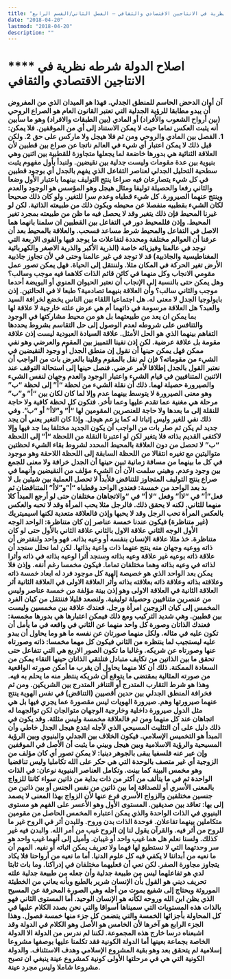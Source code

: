 ```yaml
---
title: "اصلاح الدولة، شرطه نظرية في الانتاجين الاقتصادي والثقافي – الفصل الثاني/القسم الرابع"
date: "2018-04-20"
lastmod: "2018-04-20"
description: ""
---
```

# **** **اصلاح الدولة** شرطه نظرية في الانتاجين الاقتصادي والثقافي

### آن أوان الدحض الحاسم للمنطق الجدلي. فهذا هو الميدان الذي من المفروض أن يبدو مطابقا للرؤية الجدلية التي تعتبر القانون العام هو الصراع الروحي (بين أرواح الشعوب والأفراد) أو المادي (بين الطبقات والافراد) وهو ما سأبين أنه يثبت العكس تماما حيث لا يمكن الاستناد إلى أي من الموقفين. فلا يمكن: 1. الفصل بين المادي والروحي ومن ثم فلا هيجل ولا ماركس على حق 2. ولكن قبل ذلك لا يمكن اعتبار أي شيء في العالم ناتجا عن صراع بين قطبين لأن العلاقة الثنائية هي بدورها خاضعة لما يجعلها متجاوزة للقطبية بين اثنين وهي بنيوية بين عدة مقومات وليست جدلية بين نقيضين. ولنبدأ بأول مفهوم يثبت سطحية التحليل الجدلي لعناصر التفاعل الذي يفهم بالجدل أي بوجود قطبين في كل شيء يتصارعان فيه صراعا ينتج التوليف بينهما باعتبار الأول وضعا والثاني رفعا والحصيلة توليفا ومثال هيجل وهو المؤسس هو الوجود والعدم وينتج عنهما الصيرورة. كل شيء قطباه وعدم سرا للتغير. ولو كان ذلك صحيحا لكان الشيء بقطبيه منفصلا عن محيطه ويكون ذلك من طبيعته الذاتية. لكن لو غيرنا المحيط فإن ذلك يتغير وقد لا يحصل فيه ما ظن من طبيعته بمجرد تغير المحيط. وإذن فللمحيط دور في التفاعل بين القطبين ان سلمنا بانهما هما الاصل في التفاعل والمحيط شرط مساعد فسحب. والعلاقة بالمحيط بعد أن عرفنا أن العوالم مختلفة ومحددة لتفاعلات ما يوجد فيها والقوى الاربعة التي توجد في عالمنا وفيزيائه خاصة (الذرية الأكبر والذرية الاصغر والكهربائية المغناطيسية والجاذبية) قد لا توجد في غير عالمنا وحتى في لأن تجاوز جاذبية الأرض تغير الحركة في المكان مثلا. ولننتقل إلى الحياة. فهل يمكن تصور عمل مقومي الانجاب وكل منهما في كائن قائم الذات كلاهما فيه موجب وسالب؟ وهل يمكن حتى بالنسبة إلى الإنجاب أن نعتبر الحيوان المنوي أو البويضة أحدما موجب والثاني سالب؟ وأن العلاقة بنيهما تصادمية؟ طبعا لا في الحالتين. إذن بايولوجيا الجدل لا معنى له. هل اجتماعيا اللقاء بين الناس يخضع لخرافة السيد والعبد؟ هل العلاقة مرسومة في ذاتهما أم هي عرض علته خارجية لا علاقة لها بما يمكن ان يعد من طبيعتهما بل هو من محيط مشاركتها في الوجود والتنافس على شروطه لعدم الوصول إلى حل التقاسم بشروط يحددها التفاهم بينهما الذي هو الحل الأمثل. علاقة السيادة العبودية ليست إذن علاقة مقومة بل علاقة عرضية. لكن إذن نفينا التمييز بين المقوم والعرضي وهو نفي ممكن فهل يمكن حينها أن نقول إن منطق الجدل أو وجود النقيضين في الشيء من مقوماته؟ فإن لم نقل بالمقوم وقلينا بالعرض بات من الواجب أن نعتبر القول بالجدل إطلاقا لأمر عرضي. فنصل حينها إلى استحالة التوقف عند الاثنين المتنافيين في قيام الشيء واعتبار الوجود والعدم وجهان لنفس الشيء والصيرورة حصيلة لهما. ذلك أن نقلة الشيء من لحظة “أ” إلى لحظة “ب” وهو معنى الصيرورة لا يتوسط بينهما عدم وإلا لما كان لكان بين “أ” و”ب” مرحلة هي مغنية عما تقدم عليها وعما تأخر. فتكون كل لحظة كافية ولا حاجة للنقلة إلى ما بعدها ولا حاجة للعنصرين المقومين لها “أ” و”لاأ” أو “ب”. وفي ذلك نفي للغير وليس إثباتا له كما يزعم هيجل. وإذا كان التغير يعني أن يجد جديد لم يكن ثم صار بات من الواجب أن يكون الجديد مختلفا بما جد فيها وإلا لاكتفى القديم بذاته فلا يتغير لكن لو اعتبرنا النقلة من اللحظة “أ” إلى اللحظة “ب” لا تحصل من دون العلاقة بالمحيط المحدد لشروط بقاء الشيء لحظتين متواليتين مع تغيره انتقالا من اللحظة السابقة إلى اللحظة اللاحقة وهو موجود في كل ما بينهما من مسافة زمانية تبين حينها أن الجدل خرافة ولا معنى للجمع بين وجود وعدم. وهبني سلمت الآن أن الشيء مؤلف من النقيضين وأنهما في صراع ينتج التوليف المتجاوز للتناقض فلأبدأ لا تحصل العملية بين شيئين بل لا بد بعد الواحد من خمسة: فعندي الواحد وقطباه “أ”و”لاأ” المتناقضان ثم فعل”أ” في “لاأ” وفعل “لا أ” في “والاتجاهان مختلفان حتى لو أرجع المبدأ كلا منهما للثاني. لكنه لا يحقق ذلك. فالرجل مثلا يحب المرأة وقد لا تحبه والعكس بالعكس المرأة تحب الرجل وقد لا يحبها وإذن فالعلاقة متعدية لكنها اسيميتريك (غير متناظرة) فيكون عندنا خمسة عناصر إن كان متناظرة: الواحد الوجه الأول الوجه الثاني علاقة الاول بالثاني علاقة الثاني بالأول حتى لو كان متناظرة. خذ مثلا علاقة الإنسان بنفسه أو وعيه بذاته. فهو واحد ولنفترض أن ذاته ووعيه وجهان منه ينتج عنهما ذات واعية بذاتها. لكن لما نحلل سنجد أن علاقة ذاته بوعيه غير علاقة وعيه بذاته وسنجد أثرا لوعيه بذاته في ذاته وأثرا لذاته في وعيه بذاته وهما مختلفان تماما. فيكون مخمسا رغم أنفه. وإذن فلا يمكن بعد الواحد الذي هو خصيصة إلهية كل موجود فرد له ابعاد خمسة ذاته وعلاقته بذاته وعلاقة ذاته بعلاقته بذاته وأثر العلاقة الاولى في العلاقة الثانية أثر العلاقة الثانية في العلاقة الاولى وهو إذن بينة مؤلفة من خمسة عناصر وليس من عنصرين متنافيين وحصيلة توليفية. ولنصعد قليلا فننتقل من كيان الفرد المخمس إلى كيان الزوجين امرأة ورجل. فعندك علاقة بين مخمسين وليست بين قطبين. وهي شديد التركيب ومع ذلك فيمكن اعتبارها هي بدورها مخمسة: فعندك الذاتان وصورة كل واحد منهما عن الثاني في واقعه في ما يأمل أن تكون عليه في مثاله. ولكل منهما صورتان عن نفسه ما هو وما يحاول أن يبدو عليه ليستجيب لما ينتظره من الثاني فيكون كل مهما مخمسا: ذاته وصورتاه عنها وصورتاه عن شريكه. وغالبا ما تكون الصور الاربع هي التي تتفاعل حتى تحقق ما بين الذاتين من تكايف متبادل فتلتقي الذاتان حينها التقاء يمكن من السعادة الممكنة. ذلك أن كلا منهما يحاول أن يقرب ما أمكن صورته الواقعية من صورته المثالية بمقتضى ما يتوقع أن شريكه ينتظر منه ما يحلم به فيه. وهذا هو شرط التقارب المتدرج أو التنافر المتدرج بين الشريكين. ومن ثم فخرافة المنطق الجدلي بين حدين أقصيين (التناقض) في نفس الهوية ينتج عنهما صيرورتها وهم. صيرورة الهويات ليس مقصورة عما يجري فيها بل هي مثل الدول صيرورة داخلية وخارجية الوجهان متوالجان لكن توالجهما له اتجاهان عند كل منهما ومن ثم فالعلاقة مخمسة وليس مثلثة. وقد يكون في ذلك دليل على أن التثليث المسيحي الذي لأجله ابتدع هيجل الجدل خاطي وأن المبدأ هو التخميس الإسلامي. فيكون الخلاف بين الجدلي والبنيوي وبين الرؤية المسيحية والرؤية الاسلامية وبين هيجل وبيني ما يثبت أن الأصل في الموقفين وإن عبر عنه فلسفيا يبقى بالجوهر دينيا: لا يمكن تصور أي كان مؤلف من الزوجية أي غير متصف بالوحدة التي هي حكر على الله تكامليا وليس تناقضيا وهو مخمس البينة كما بينت. وتكامل العناصر البنيوية نوعان: في الذات الواحدة ثم في ما يتألف من أكثر من ذات بداية من ذاتين سواء كانتا للزواج بالمعنى الأسري أو للصداقة إما بين ذاتين من نفس الجنس أو بين ذاتين من جنسين مختلفين والزواج الأسري فرع عنها لأن الزواج بهذا المعنى لا يصمد إلى بها: تعاقد بين صديقين. المستوى الأول وهو الأعسر على الفهم هو مستوى البنيوي في الذات الواحدة والذي يمكن اعتباره المخمس الحاصل من مقومين متكاملين بينهما تفاعلان. فوحدة الذات بدن وروح. وللبدن أثر في الروح غير ما للروح من أثر فيه. والقرآن يقول لنا إن الروح غيب من أمر الله. والبدن فيه غير كذلك. ولسنا نعلم هل هما غيب واحد أو غيبان. وأميل إلى أنهما غيب واحد هو سر وحدتهما التي لا نستطيع لها فهما ولا تعريف يمكن اثباته أو نفيه. المهم أن ما نعيه من أبداننا لا يكفي فيه كل علوم الدنيا. أما ما نعيه من أرواحنا فلا يكاد يتجاوز مجاورة الصفر. لكن نعي أن فعليهما مختلفان في إدراكنا. وما بات ثابتا لدي هو تفاعلهما ليس من طبيعة جدلية وأن جعله من طبيعة جدلية علته تحريف ديني هو القول بأن الإنسان شرير بالطبع وبأنه يعاني من الخطيئة الموروثة ويحتاج إلى شفيع يموت من أجله وهي الصورة المحرفة عن المسيح الذي يظن ابن الله وروحه لكأنه هو الإنسان الوحيد. أما المستوى الثاني فهو بالذات هذه المستويات التي سميناها أسواقا والتي نحن بصدد الكلام عليها في كل المحاولة بأجزائها الخمسة والتي يتضمن كل جزء منها خمسة فصول. وهذا الجزء الرابع هو آخرها لأن الخامس هو الأصل وهو الكلام في الدولة وقد اشبعناه درسا خارج هذه المجموعة. لكننا لم ندرس من الدولة الا الدولة الخاصة بجماعة بعينها أما الدولة الكونية فقد تكلمنا عليها بوصفها مشروعا إسلامية لم يتحقق بعد وهو بقية المشروع الإسلامي وهدف الاستئناف. والدولة الكونية التي هي في مرحلتها الأولى كونية كمشروع عينة ينبغي ان تصبح مشروعا شاملا وليس مجرد عينة.

###